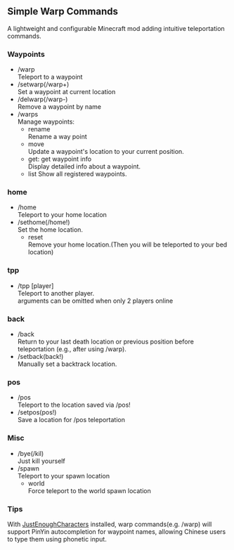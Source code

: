 ## Simple Warp Commands

A lightweight and configurable Minecraft mod adding intuitive teleportation commands.

### Waypoints

- /warp <name>  
  Teleport to a waypoint
- /setwarp(/warp+)  
  Set a waypoint at current location
- /delwarp(/warp-)  
  Remove a waypoint by name
- /warps  
  Manage waypoints:
  - rename <old> <new>  
    Rename a way point
  - move <name>  
    Update a waypoint's location to your current position.
  - get: get waypoint info  
    Display detailed info about a waypoint.
  - list
    Show all registered waypoints.

### home

- /home  
  Teleport to your home location
- /sethome(/home!)  
  Set the home location.
  - reset  
    Remove your home location.(Then you will be teleported to your bed location)

### tpp

- /tpp [player]  
  Teleport to another player.  
  arguments can be omitted when only 2 players online

### back

- /back  
  Return to your last death location or
  previous position before teleportation (e.g., after using /warp).
- /setback(back!)  
  Manually set a backtrack location.

### pos

- /pos  
  Teleport to the location saved via /pos!
- /setpos(pos!)  
  Save a location for /pos teleportation

### Misc

- /bye(/kil)  
  Just kill yourself
- /spawn  
  Teleport to your spawn location
  - world  
    Force teleport to the world spawn location
### Tips

With [JustEnoughCharacters](https://www.curseforge.com/minecraft/mc-mods/just-enough-characters) installed,
warp commands(e.g. /warp) will support PinYin autocompletion for waypoint names, allowing Chinese users to type them
using phonetic input.